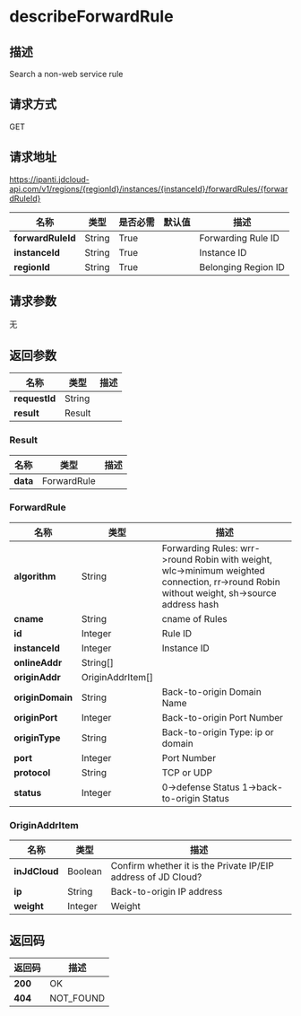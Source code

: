 # describeForwardRule


## 描述
Search a non-web service rule

## 请求方式
GET

## 请求地址
https://ipanti.jdcloud-api.com/v1/regions/{regionId}/instances/{instanceId}/forwardRules/{forwardRuleId}

|名称|类型|是否必需|默认值|描述|
|---|---|---|---|---|
|**forwardRuleId**|String|True| |Forwarding Rule ID|
|**instanceId**|String|True| |Instance ID|
|**regionId**|String|True| |Belonging Region ID|

## 请求参数
无


## 返回参数
|名称|类型|描述|
|---|---|---|
|**requestId**|String| |
|**result**|Result| |

### Result
|名称|类型|描述|
|---|---|---|
|**data**|ForwardRule| |
### ForwardRule
|名称|类型|描述|
|---|---|---|
|**algorithm**|String|Forwarding Rules: wrr->round Robin with weight,  wlc->minimum weighted connection,  rr->round Robin without weight,  sh->source address hash|
|**cname**|String|cname of Rules|
|**id**|Integer|Rule ID|
|**instanceId**|Integer|Instance ID|
|**onlineAddr**|String[]| |
|**originAddr**|OriginAddrItem[]| |
|**originDomain**|String|Back-to-origin Domain Name|
|**originPort**|Integer|Back-to-origin Port Number|
|**originType**|String|Back-to-origin Type: ip or domain|
|**port**|Integer|Port Number|
|**protocol**|String|TCP or UDP|
|**status**|Integer|0->defense Status  1->back-to-origin Status|
### OriginAddrItem
|名称|类型|描述|
|---|---|---|
|**inJdCloud**|Boolean|Confirm whether it is the Private IP/EIP address of JD Cloud?|
|**ip**|String|Back-to-origin IP address|
|**weight**|Integer|Weight|

## 返回码
|返回码|描述|
|---|---|
|**200**|OK|
|**404**|NOT_FOUND|
